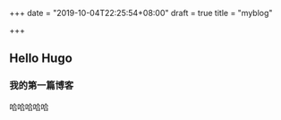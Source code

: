 +++
date = "2019-10-04T22:25:54+08:00"
draft = true
title = "myblog"

+++

## Hello Hugo
### 我的第一篇博客
哈哈哈哈哈

